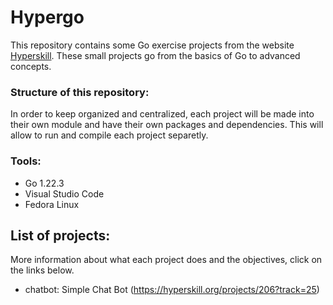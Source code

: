 # Hypergo

This repository contains some Go exercise projects from the website [Hyperskill](https://hyperskill.org/). These small projects go from the
basics of Go to advanced concepts.

### Structure of this repository:

In order to keep organized and centralized, each project will be made into their own module and have their own packages and dependencies. This will allow to run and compile each project separetly.

### Tools:

- Go 1.22.3
- Visual Studio Code
- Fedora Linux

## List of projects:

More information about what each project does and the objectives, click on the links below.

- chatbot: Simple Chat Bot (https://hyperskill.org/projects/206?track=25)
